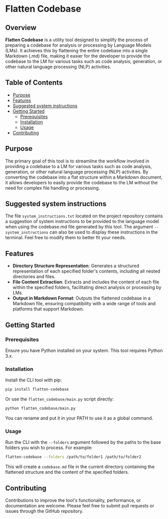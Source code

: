 # Flatten Codebase

## Overview

**Flatten Codebase** is a utility tool designed to simplify the process of preparing a codebase for analysis or processing by Language Models (LMs). It achieves this by flattening the entire codebase into a single Markdown (.md) file, making it easier for the developer to provide the codebase to the LM for various tasks such as code analysis, generation, or other natural language processing (NLP) activities.

## Table of Contents

- [Purpose](#purpose)
- [Features](#features)
- [Suggested system instructions](#suggested-system-instructions)
- [Getting Started](#getting-started)
  - [Prerequisites](#prerequisites)
  - [Installation](#installation)
  - [Usage](#usage)
- [Contributing](#contributing)

## Purpose

The primary goal of this tool is to streamline the workflow involved in providing a codebase to a LM for various tasks such as code analysis, generation, or other natural language processing (NLP) activities. By converting the codebase into a flat structure within a Markdown document, it allows developers to easily provide the codebase to the LM without the need for complex file handling or processing.

## Suggested system instructions
The file `system_instructions.txt` located on the project repository contains a suggestion of system instructions to be provided to the language model when using the codebase.md file generated by this tool. The argument `--system_instructions` can also be used to display these instructions in the terminal. Feel free to modify them to better fit your needs.

## Features

- **Directory Structure Representation**: Generates a structured representation of each specified folder's contents, including all nested directories and files.
- **File Content Extraction**: Extracts and includes the content of each file within the specified folders, facilitating direct analysis or processing by LMs.
- **Output in Markdown Format**: Outputs the flattened codebase in a Markdown file, ensuring compatibility with a wide range of tools and platforms that support Markdown.

## Getting Started

### Prerequisites

Ensure you have Python installed on your system. This tool requires Python 3.x.

### Installation

Install the CLI tool with pip:
  
```bash
pip install flatten-codebase
```

Or use the `flatten_codebase/main.py` script directly:
```bash
python flatten_codebase/main.py
```
You can rename and put it in your PATH to use it as a global command.

### Usage

Run the CLI with the `--folders` argument followed by the paths to the base folders you wish to process. For example:
```bash
flatten-codebase --folders /path/to/folder1 /path/to/folder2
```

This will create a `codebase.md` file in the current directory containing the flattened structure and the content of the specified folders.

## Contributing

Contributions to improve the tool's functionality, performance, or documentation are welcome. Please feel free to submit pull requests or issues through the GitHub repository.